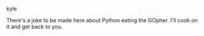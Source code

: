 kyle

There's a joke to be made here about Python eating the GOpher. I'll cook on it and get back to you.
